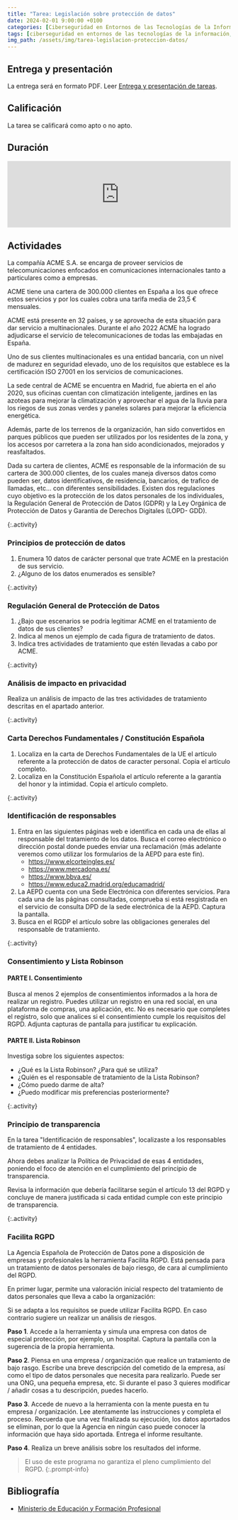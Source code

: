```yaml
---
title: "Tarea: Legislación sobre protección de datos"
date: 2024-02-01 9:00:00 +0100
categories: [Ciberseguridad en Entornos de las Tecnologías de la Información, Normativa de Ciberseguridad]
tags: [ciberseguridad en entornos de las tecnologías de la información, normativa de ciberseguridad]
img_path: /assets/img/tarea-legislacion-proteccion-datos/
---
```


## Entrega y presentación

La entrega será en formato PDF. Leer [Entrega y presentación de tareas](/posts/entrega-presentacion-tareas/).

## Calificación

La tarea se calificará como apto o no apto.

## Duración

<div class="strawpoll-embed" id="strawpoll_1MnwOVYm5n7" style="max-height: 320px; max-width: 640px; width: 100%; margin: 0 auto; display: flex; flex-direction: column;"><iframe title="StrawPoll Embed" id="strawpoll_iframe_1MnwOVYm5n7" src="https://strawpoll.com/embed/1MnwOVYm5n7" style="position: static; visibility: visible; display: block; width: 100%; flex-grow: 1;" frameborder="0" allowfullscreen allowtransparency>Loading...</iframe><script async src="https://cdn.strawpoll.com/dist/widgets.js" charset="utf-8"></script></div>

## Actividades

La compañía ACME S.A. se encarga de proveer servicios de telecomunicaciones enfocados en comunicaciones internacionales tanto a particulares como a empresas.

ACME tiene una cartera de 300.000 clientes en España a los que ofrece estos servicios y por los cuales cobra una tarifa media de 23,5 € mensuales.

ACME está presente en 32 países, y se aprovecha de esta situación para dar servicio a multinacionales. Durante el año 2022 ACME ha logrado adjudicarse el servicio de telecomunicaciones de todas las embajadas en España.

Uno de sus clientes multinacionales es una entidad bancaria, con un nivel de madurez en seguridad elevado, uno de los requisitos que establece es la certificación ISO 27001 en los servicios de comunicaciones.

La sede central de ACME se encuentra en Madrid, fue abierta en el año 2020, sus oficinas cuentan con climatización inteligente, jardines en las azoteas para mejorar la climatización y aprovechar el agua de la lluvia para los riegos de sus zonas verdes y paneles solares para mejorar la eficiencia energética.

Además, parte de los terrenos de la organización, han sido convertidos en parques públicos que pueden ser utilizados por los residentes de la zona, y los accesos por carretera a la zona han sido acondicionados, mejorados y reasfaltados.

Dada su cartera de clientes, ACME es responsable de la información de su cartera de 300.000 clientes, de los cuales maneja diversos datos como pueden ser, datos identificativos, de residencia, bancarios, de trafico de llamadas, etc... con diferentes sensibilidades. Existen dos regulaciones cuyo objetivo es la protección de los datos personales de los individuales, la Regulación General de Protección de Datos (GDPR) y la Ley Orgánica de Protección de Datos y Garantia de Derechos Digitales (LOPD- GDD).

{:.activity}
### Principios de protección de datos

1. Enumera 10 datos de carácter personal que trate ACME en la prestación de sus servicio.
1. ¿Alguno de los datos enumerados es sensible?

{:.activity}
### Regulación General de Protección de Datos

1. ¿Bajo que escenarios se podría legitimar ACME en el tratamiento de datos de sus clientes?
1. Indica al menos un ejemplo de cada figura de tratamiento de datos.
1. Indica tres actividades de tratamiento que estén llevadas a cabo por ACME.

{:.activity}
### Análisis de impacto en privacidad

Realiza un análisis de impacto de las tres actividades de tratamiento descritas en el apartado anterior.

{:.activity}
### Carta Derechos Fundamentales / Constitución Española

1. Localiza en la carta de Derechos Fundamentales de la UE el artículo referente a la protección de datos de caracter personal. Copia el artículo completo.
1. Localiza en la Constitución Española el artículo referente a la garantía del honor y la intimidad. Copia el artículo completo.

{:.activity}
### Identificación de responsables

1. Entra en las siguientes páginas web e identifica en cada una de ellas al responsable del tratamiento de los datos. Busca el correo electrónico o dirección postal donde puedes enviar una reclamación (más adelante veremos como utilizar los formularios de la AEPD para este fin).
   - <https://www.elcorteingles.es/>
   - <https://www.mercadona.es/>
   - <https://www.bbva.es/>
   - <https://www.educa2.madrid.org/educamadrid/>
2. La AEPD cuenta con una Sede Electrónica con diferentes servicios. Para cada una de las páginas consultadas, comprueba si está resgistrada en el servicio de consulta DPD de la sede electrónica de la  AEPD. Captura la pantalla.
3. Busca en el RGDP el artículo sobre las obligaciones generales del responsable de tratamiento.

{:.activity}
### Consentimiento y Lista Robinson

#### PARTE I. Consentimiento

Busca al menos 2 ejemplos de consentimientos informados a la hora de realizar un registro. Puedes utilizar un registro en una red social, en una plataforma de compras, una aplicación, etc. No es necesario que completes el registro, solo que analices si el consentimiento cumple los requisitos del RGPD. Adjunta capturas de pantalla para justificar tu explicación.

#### PARTE II. Lista Robinson

Investiga sobre los siguientes aspectos:

- ¿Qué es la Lista Robinson? ¿Para qué se utiliza?
- ¿Quién es el responsable de tratamiento de la Lista Robinson?
- ¿Cómo puedo darme de alta?
- ¿Puedo modificar mis preferencias posteriormente?

{:.activity}
### Principio de transparencia

En la tarea "Identificación de responsables", localizaste a los responsables de tratamiento de 4 entidades.

Ahora debes analizar la Política de Privacidad de esas 4 entidades, poniendo el foco de atención en el cumplimiento del principio de transparencia.

Revisa la información que debería facilitarse según el artículo 13 del RGPD y concluye de manera justificada si cada entidad cumple con este principio de transparencia.

{:.activity}
### Facilita RGPD

La Agencia Española de Protección de Datos pone a disposición de empresas y profesionales  la herramienta Facilita RGPD. Está pensada para un tratamiento de datos personales de bajo riesgo, de cara al cumplimiento del RGPD.

En primer lugar, permite una valoración inicial respecto del tratamiento de datos personales que lleva a cabo  la organización:

Si se adapta a los requisitos se puede utilizar Facilita RGPD.
En caso contrario sugiere un realizar un análisis de riesgos.

**Paso 1**. Accede a la herramienta y simula una empresa con datos de especial protección, por ejemplo, un hospital. Captura la pantalla con la sugerencia de la propia herramienta.

**Paso 2**. Piensa en una empresa / organización que realice un tratamiento de bajo rasgo. Escribe una breve descripción del cometido de la empresa, así como el tipo de datos personales que necesita para realizarlo. Puede ser una ONG, una pequeña empresa, etc. Si durante el paso 3 quieres modificar / añadir cosas a tu descripción, puedes hacerlo.

**Paso 3**. Accede de nuevo a la herramienta con la mente puesta en tu empresa / organización. Lee atentamente las instrucciones y completa el proceso. Recuerda que una vez finalizada su ejecución, los datos aportados se eliminan, por lo que la Agencia en ningún caso puede conocer la información que haya sido aportada. Entrega el informe resultante.

**Paso 4**. Realiza un breve análisis sobre los resultados del informe.

> El uso de este programa no garantiza el pleno cumplimiento del RGPD.
{:.prompt-info}

## Bibliografía

- [Ministerio de Educación y Formación Profesional](https://www.educacionyfp.gob.es/portada.html)